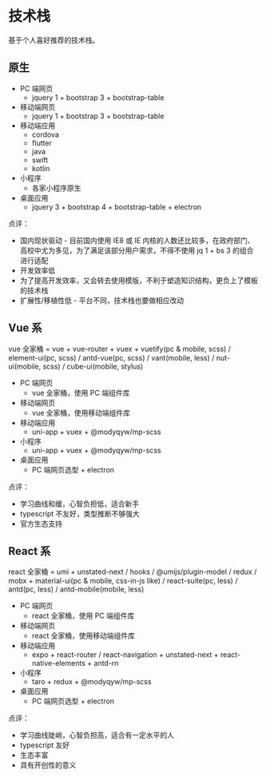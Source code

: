 # 技术栈

基于个人喜好推荐的技术栈。

## 原生

- PC 端网页
  - jquery 1 + bootstrap 3 + bootstrap-table
- 移动端网页
  - jquery 1 + bootstrap 3 + bootstrap-table
- 移动端应用
  - cordova
  - flutter
  - java
  - swift
  - kotlin
- 小程序
  - 各家小程序原生
- 桌面应用
  - jquery 3 + bootstrap 4 + bootstrap-table + electron

点评：

- 国内现状驱动 - 目前国内使用 IE8 或 IE 内核的人数还比较多，在政府部门、高校中尤为多见，为了满足该部分用户需求，不得不使用 jq 1 + bs 3 的组合进行适配
- 开发效率低
- 为了提高开发效率，又会转去使用模版，不利于塑造知识结构，更负上了模板的技术栈
- 扩展性/移植性低 - 平台不同，技术栈也要做相应改动

## Vue 系

vue 全家桶 = vue + vue-router + vuex + vuetify(pc & mobile, scss) / element-ui(pc, scss) / antd-vue(pc, scss) / vant(mobile, less) / nut-ui(mobile, scss) / cube-ui(mobile, stylus)

- PC 端网页
  - vue 全家桶，使用 PC 端组件库
- 移动端网页
  - vue 全家桶，使用移动端组件库
- 移动端应用
  - uni-app + vuex + @modyqyw/mp-scss
- 小程序
  - uni-app + vuex + @modyqyw/mp-scss
- 桌面应用
  - PC 端网页选型 + electron

点评：

- 学习曲线和缓，心智负担低，适合新手
- typescript 不友好，类型推断不够强大
- 官方生态支持

## React 系

react 全家桶 = umi + unstated-next / hooks / @umijs/plugin-model / redux / mobx + material-ui(pc & mobile, css-in-js like) / react-suite(pc, less) / antd(pc, less) / antd-mobile(mobile, less)

- PC 端网页
  - react 全家桶，使用 PC 端组件库
- 移动端网页
  - react 全家桶，使用移动端组件库
- 移动端应用
  - expo + react-router / react-navigation + unstated-next + react-native-elements + antd-rn
- 小程序
  - taro + redux + @modyqyw/mp-scss
- 桌面应用
  - PC 端网页选型 + electron

点评：

- 学习曲线陡峭，心智负担高，适合有一定水平的人
- typescript 友好
- 生态丰富
- 具有开创性的意义

<Vssue />

